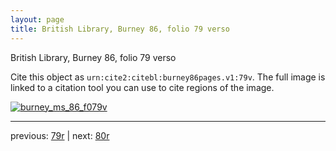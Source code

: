 ```yaml
---
layout: page
title: British Library, Burney 86, folio 79 verso
---
```


British Library, Burney 86, folio 79 verso

Cite this object as `urn:cite2:citebl:burney86pages.v1:79v`.  The full image is linked to a citation tool you can use to cite regions of the image.

[![burney_ms_86_f079v](http://www.homermultitext.org/iipsrv?IIIF=/project/homer/pyramidal/deepzoom/citebl/burney86imgs/v1/burney_ms_86_f079v.tif/full/800,/0/default.jpg)](http://www.homermultitext.org/ict2/?urn=urn:cite2:citebl:burney86imgs.v1:burney_ms_86_f079v) 

---

previous:  [79r](../79r/) | next: [80r](../80r/)